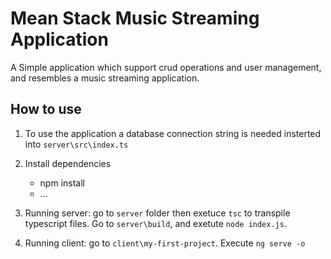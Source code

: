 # Mean Stack Music Streaming Application

A Simple application which support crud operations and user management, and resembles a music streaming application.

## How to use

1. To use the application a database connection string is needed insterted into `server\src\index.ts`
2. Install dependencies

   - npm install
   - ...
  
3. Running server: go to `server` folder then exetuce `tsc` to transpile typescript files. Go to `server\build`, and exetute `node index.js`.
4. Running client: go to `client\my-first-project`. Execute `ng serve -o`
   

